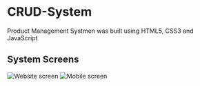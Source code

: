 # CRUD-System
Product Management Systmen was built using HTML5, CSS3 and JavaScript 

## System Screens
![Website screen](https://github.com/YoussefTurkey/Products-Management-System/blob/main/images/screen_3.PNG)
![Mobile screen](https://github.com/YoussefTurkey/Products-Management-System/blob/main/images/screen_4.PNG)
